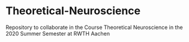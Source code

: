 # Theoretical-Neuroscience
Repository to collaborate in the Course Theoretical Neuroscience in the 2020 Summer Semester at RWTH Aachen
